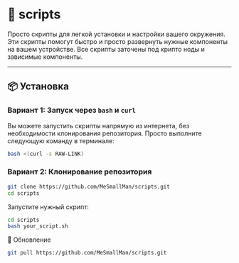# 🚀 scripts

Просто скрипты для легкой установки и настройки вашего окружения.  
Эти скрипты помогут быстро и просто развернуть нужные компоненты на вашем устройстве.
Все скрипты заточены под крипто ноды и зависимые компоненты.

---

## 📦 Установка

### Вариант 1: Запуск через `bash` и `curl`
Вы можете запустить скрипты напрямую из интернета, без необходимости клонирования репозитория. Просто выполните следующую команду в терминале:

```bash
bash <(curl -s RAW-LINK)
```

### Вариант 2: Клонирование репозитория

```bash
git clone https://github.com/MeSmallMan/scripts.git
cd scripts
```

Запустите нужный скрипт:
```bash
cd scripts
bash your_script.sh
```

🔄 Обновление
```bash
git pull https://github.com/MeSmallMan/scripts.git
```
